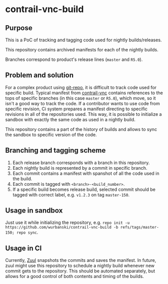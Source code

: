 # contrail-vnc-build

## Purpose

This is a PoC of tracking and tagging code used for nightly builds/releases.

This repository contains archived manifests for each of the nightly builds.

Branches correspond to product's release lines (`master` and `R5.0`).

## Problem and solution

For a complex product using [git-repo](https://gerrit.googlesource.com/git-repo/ ), it is difficult to track code used for specific build. Typical manifest from [contrail-vnc](https://github.com/Juniper/contrail-vnc/blob/master/default.xml) contains references to the tops of specific branches (in this case `master` or `R5.0`), which move, so it isn't a good way to track the code. If a contributor wants to use code from specific revision, Ci system prepares a manifest directing to specific revisions in all of the repositories used. This way, it is possible to initialize a sandbox with exactly the same code as used in a nightly build.

This repository contains a part of the history of builds and allows to sync the sandbox to specific version of the code.

## Branching and tagging scheme

1. Each release branch corresponds with a branch in this repository.
2. Each nightly build is represented by a commit in specific branch.
3. Each commit contains a manifest with spanshot of all the code used in the build.
4. Each commit is tagged with `<branch>-<build_number>`.
5. If a specific build becomes release build, selected commit should be tagged with correct label, e.g. `v1.2.3` on tag `master-150`.

## Usage in sandbox

Just use it while initializing the repository, e.g. `repo init -u https://github.com/wurbanski/contrail-vnc-build -b refs/tags/master-150; repo sync`.

## Usage in CI

Currently, [Zuul](http://zuulv3.opencontrail.org) snapshots the commits and saves the manifest. In future, zuul might use this repository to schedule a nightly build whenever new commit gets to the repository. This should be automated separately, but allows for a good control of both contents and timing of the builds.
